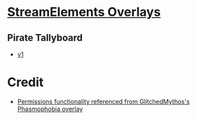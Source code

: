 # [StreamElements Overlays](https://blackholedevice.github.io/StreamElementsOverlays)

## Pirate Tallyboard

- [v1](https://blackholedevice.github.io/StreamElementsOverlays/pirate-tallyboard/v1/)

# Credit

- [Permissions functionality referenced from GlitchedMythos's Phasmophobia overlay](https://github.com/GlitchedMythos/se-widgets/blob/main/phasmophobia_evidence_tracker/widget.js#L190-L217)